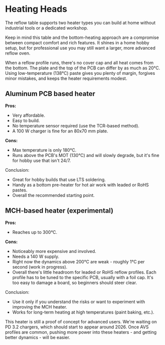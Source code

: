 Heating Heads
=============

The reflow table supports two heater types you can build at home without
industrial tools or a dedicated workshop.

Keep in mind this table and the bottom-heating approach are a compromise between
compact comfort and rich features. It shines in a home hobby setup, but for
professional use you may still want a larger, more advanced reflow oven.

When a reflow profile runs, there's no cover cap and all heat comes from the
bottom. The plate and the top of the PCB can differ by as much as 20°C. Using
low-temperature (138°C) paste gives you plenty of margin, forgives minor
mistakes, and keeps the heater requirements modest.


## Aluminum PCB based heater

**Pros:**

- Very affordable.
- Easy to build.
- No temperature sensor required (use the TCR-based method).
- A 100 W charger is fine for an 80x70 mm plate.

**Cons:**

- Max temperature is only 180°C.
- Runs above the PCB's MOT (130°C) and will slowly degrade, but it's fine for
  hobby use that isn't 24/7.

Conclusion:

- Great for hobby builds that use LTS soldering.
- Handy as a bottom pre-heater for hot air work with leaded or RoHS pastes.
- Overall the recommended starting point.


## MCH-based heater (experimental)

**Pros:**

- Reaches up to 300°C.

**Cons:**

- Noticeably more expensive and involved.
- Needs a 140 W supply.
- Right now the dynamics above 200°C are weak - roughly 1°C per second (work in
  progress).
- Overall there's little headroom for leaded or RoHS reflow profiles. Each
  profile has to be tuned to the specific PCB, usually with a foil cap. It's too
  easy to damage a board, so beginners should steer clear.

Conclusion:

- Use it only if you understand the risks or want to experiment with improving
  the MCH heater.
- Works for long-term heating at high temperatures (paint baking, etc.).

This heater is still a proof of concept for advanced users. We're waiting on PD
3.2 chargers, which should start to appear around 2026. Once AVS profiles are
common, pushing more power into these heaters - and getting better dynamics -
will be easier.
